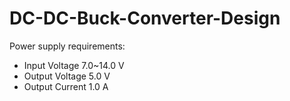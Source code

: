 # DC-DC-Buck-Converter-Design

Power supply requirements:
- Input Voltage 7.0~14.0 V
- Output Voltage 5.0 V
- Output Current 1.0 A
